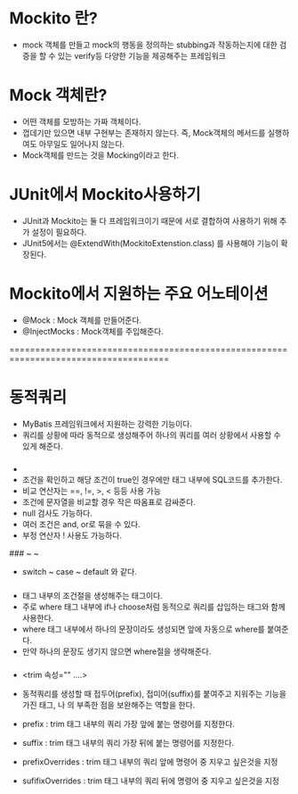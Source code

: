 # Mockito 란?
- mock 객체를 만들고 mock의 행동을 정의하는 stubbing과 작동하는지에 대한 검증을 할 수 있는 verify등 다양한 기능을 제공해주는 프레임워크

# Mock 객체란?
- 어떤 객체를 모방하는 가짜 객체이다.
- 껍데기만 있으면 내부 구현부는 존재하지 않는다.
  즉, Mock객체의 메서드를 실행하여도 아무일도 일어나지 않는다.
- Mock객체를 만드는 것을 Mocking이라고 한다.

# JUnit에서 Mockito사용하기
- JUnit과 Mockito는 둘 다 프레임워크이기 때문에 서로 결합하여 사용하기 위해 추가 설정이 필요하다.
- JUnit5에서는 @ExtendWith(MockitoExtenstion.class) 를 사용해야 기능이 확장된다.

# Mockito에서 지원하는 주요 어노테이션
- @Mock : Mock 객체를 만들어준다.
- @InjectMocks : Mock객체를 주입해준다.

=====================================================================================

# 동적쿼리
- MyBatis 프레임워크에서 지원하는 강력한 기능이다.
- 쿼리를 상황에 따라 동적으로 생성해주어 하나의 쿼리를 여러 상황에서 사용할 수 있게 해준다.

### <if>
- <if test="좆건"></if>
- 조건을 확인하고 해당 조건이 true인 경우에만 태그 내부에 SQL코드를 추가한다.
- 비교 연산자는 ==, !=, >, < 등등 사용 가능
- 조건에 문자열을 비교할 경우 작은 따옴표로 감싸준다.
- null 검사도 가능하다.
- 여러 조건은 and, or로 묶을 수 있다.
- 부정 연산자 ! 사용도 가능하다.

###<choose> ~ <when> ~ <otherwise>
- switch ~ case ~ default 와 같다.


### <where>
- 태그 내부의 조건절을 생성해주는 태그이다.
- 주로 where 태그 내부에 if나 choose처럼 동적으로 쿼리를 삽입하는 태그와 함께 사용한다.
- where 태그 내부에서 하나의 문장이라도 생성되면 앞에 자동으로 where를 붙여준다.
- 만약 하나의 문장도 생기지 않으면 where절을 생략해준다.

### <trim>
- <trim 속성="" ....> </trim>
- 동적쿼리를 생성할 때 접두어(prefix), 접미어(suffix)를 붙여주고 지워주는 기능을 가진 태그, <if>나 <choose>의 부족한 점을 보완해주는 역할을 한다.

- prefix : trim 태그 내부의 쿼리 가장 앞에 붙는 명령어를 지정한다.
- suffix : trim 태그 내부의 쿼리 가장 뒤에 붙는 명령어를 지정한다.
- prefixOverrides : trim 태그 내부의 쿼리 앞에 명령어 중 지우고 싶은것을 지정
- sufifixOverrides : trim 태그 내부의 쿼리 뒤에 명령어 중 지우고 싶은것을 지정
